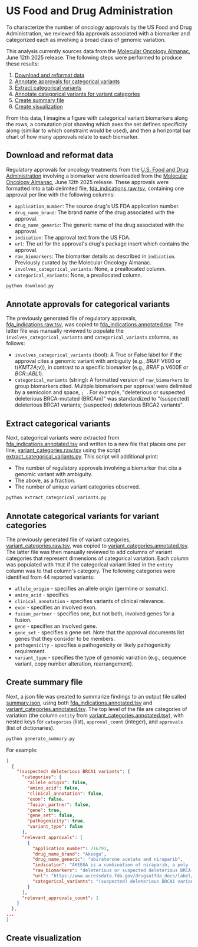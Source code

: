 # US Food and Drug Administration
To characterize the number of oncology approvals by the US Food and Drug Administration, we reviewed fda approvals associated with a biomarker and categorized each as involving a broad class of genomic variation.

This analysis currently sources data from the [Molecular Oncology Almanac](https://dev.moalmanac.org), June 12th 2025 release. The following steps were performed to produce these results:
1. [Download and reformat data](#download-and-reformat-data)
2. [Annotate approvals for categorical variants](#annotate-approvals-for-categorical-variants)
3. [Extract categorical variants](#extract-categorical-variants)
4. [Annotate categorical variants for variant categories](#annotate-categorical-variants-for-variant-categories)
5. [Create summary file](#create-a-summary-file)
6. [Create visualization](#create-visualization)

From this data, I imagine a figure with categorical variant biomarkers along the rows, a comutation plot showing which axes the set defines specificity along (similiar to which constraint would be used), and then a horizontal bar chart of how many approvals relate to each biomarker.

## Download and reformat data
Regulatory approvals for oncology treatments from the [U.S. Food and Drug Administration](https://www.fda.gov/drugs/resources-information-approved-drugs/oncology-cancerhematologic-malignancies-approval-notifications) involving a biomarker were downloaded from the [Molecular Oncology Almanac](https://dev.moalmanac.org), June 12th 2025 release. These approvals were formatted into a tab delimited file, [fda_indications.raw.tsv](./fda_indications.raw.tsv), containing one approval per line with the following columns:
-  `application_number`: The source drug's US FDA application number.
- `drug_name_brand`: The brand name of the drug associated with the approval.
- `drug_name_generic`: The generic name of the drug associated with the approval.
- `indication`: The approval text from the US FDA.
- `url`: The url for the approval's drug's package insert which contains the approval.
- `raw_biomarkers`: The biomarker details as described in `indication`. Previously curated by the Molecular Oncology Almanac.
- `involves_categorical_variants`: None, a preallocated column.
- `categorical_variants`: None, a preallocated column.

```bash
python download.py
```

## Annotate approvals for categorical variants
The previously generated file of regulatory approvals, [fda_indications.raw.tsv](./fda_indications.raw.tsv), was copied to [fda_indications.annotated.tsv](./fda_indications.annotated.tsv). The latter file was manually reviewed to populate the `involves_categorical_variants` and `categorical_variants` columns, as follows:
- `involves_categorical_variants` (bool): A True or False label for if the approval cites a genomic variant with ambiguity (e.g., _BRAF_ V600 or t(_KMT2A_;v)), in contrast to a specific biomarker (e.g., _BRAF_ p.V600E or _BCR_::_ABL1_).
- `categorical_variants` (string): A formatted version of `raw_biomarkers` to group biomarkers cited. Multiple biomarkers per approval were delimited by a semicolon and space, `; `. For example, "deleterious or suspected deleterious BRCA-mutated (BRCAm)" was standardized to "(suspected) deleterious BRCA1 variants; (suspected) deleterious BRCA2 variants". 

## Extract categorical variants
Next, categorical variants were extracted from [fda_indications.annotated.tsv](./fda_indications.annotated.tsv) and written to a new file that places one per line, [variant_categories.raw.tsv](./variant-categories.raw.txt) using the script [extract_categorical_variants.py](./extract_categorical_variants.py). This script will additional print:
- The number of regulatory approvals involving a biomarker that cite a genomic variant with ambiguity.
- The above, as a fraction.
- The number of unique variant categories observed.

```bash
python extract_categorical_variants.py
```

## Annotate categorical variants for variant categories
The previously generated file of variant categories, [variant_categories.raw.tsv](./variant_categories.raw.tsv), was copied to [variant_categories.annotated.tsv](./variant_categories.raw.tsv). The latter file was then manually reviewed to add columns of variant categories that represent dimensions of categorical variation. Each column was populated with `TRUE` if the categorical variant listed in the `entity` column was  to that column's category. The following categories were identified from 44 reported variants:
- `allele_origin` - specifies an allele origin (germline or somatic).
- `amino_acid` - specifies 
- `clinical_annotation` - specifies variants of clinical relevance.
- `exon` - specifies an involved exon.
- `fusion_partner` - specifies one, but not both, involved genes for a fusion.
- `gene` - specifies an involved gene.
- `gene_set` - specifies a gene set. Note that the approval documents list genes that they consider to be members.
- `pathogenicity` - specifies a pathogenicity or likely pathogenicity requirement.
- `variant_type` - specifies the type of genomic variation (e.g., sequence variant, copy number alteration, rearrangement).

## Create summary file
Next, a json file was created to summarize findings to an output file called [summary.json](./summary.json), using both [fda_indications.annotated.tsv](./fda_indications.annotated.tsv) and [variant_categories.annotated.tsv](./variant_categories.annotated.txt). The top level of the file are categories of variation (the column `entity` from [variant_categories.annotated.tsv](./variant_categories.annotated.tsv)), with nested keys for `categories` (list), `approval_count` (integer), and `approvals` (list of dictionaries). 

```bash
python generate_summary.py
```

For example:
```json
[
  {
    "(suspected) deleterious BRCA1 variants": {
      "categories": {
        "allele_origin": false,
        "amino_acid": false,
        "clinical_annotation": false,
        "exon": false,
        "fusion_partner": false,
        "gene": true,
        "gene_set": false,
        "pathogenicity": true,
        "variant_type": false
      },
      "relevant_approvals": [
        {
          "application_number": 216793,
          "drug_name_brand": "Akeega",
          "drug_name_generic": "abiraterone acetate and niraparib",
          "indication": "AKEEGA is a combination of niraparib, a poly (ADP-ribose) polymerase (PARP) inhibitor, and abiraterone acetate, a CYP17 inhibitor indicated with prednisone for the treatment of adult patients with deleterious or suspected deleterious BRCA-mutated (BRCAm) metastatic castration-resistant prostate cancer (mCRPC). Select patients for therapy based on an FDA-approved test for AKEEGA.",
          "raw_biomarkers": "deleterious or suspected deleterious BRCA-mutated (BRCAm)",
          "url": "https://www.accessdata.fda.gov/drugsatfda_docs/label/2023/216793s000lbl.pdf",
          "categorical_variants": "(suspected) deleterious BRCA1 variants; (suspected) deleterious BRCA2 variants"
        }
      ],
      "relevant_approvals_count": 1
    }
  },
...
]
```

## Create visualization
